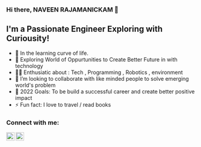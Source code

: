 ### Hi there, NAVEEN RAJAMANICKAM 👋

## I'm a Passionate Engineer Exploring with Curiousity!

- 🌱 In the learning curve of life. 
- 🌾 Exploring World of Oppurtunities to Create Better Future in with technology
- 👨‍💻 Enthusiatic about : Tech , Programming , Robotics , environment
- 👯 I’m looking to collaborate with like minded people to solve emerging world's problem
- 🥅 2022 Goals: To be build a successful career and create better positive impact
- ⚡ Fun fact: I love to travel / read books 


### Connect with me:



[<img align="left" alt="codeSTACKr | LinkedIn" width="22px" src="https://cdn.jsdelivr.net/npm/simple-icons@v3/icons/linkedin.svg" />][linkedin]
[<img align="left" alt="codeSTACKr | Instagram" width="22px" src="https://cdn.jsdelivr.net/npm/simple-icons@v3/icons/instagram.svg" />][instagram]


<br />
<br />
<br />

[twitter]: https://twitter.com/rnaveentnj/
[instagram]: https://www.instagram.com/naveentnj/
[linkedin]: https://www.linkedin.com/in/rs-naveen-engineer/
